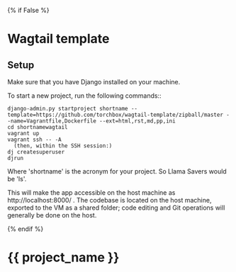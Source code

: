 {% if False %}

Wagtail template
================


Setup
-----

Make sure that you have Django installed on your machine.

To start a new project, run the following commands::

    django-admin.py startproject shortname --template=https://github.com/torchbox/wagtail-template/zipball/master --name=Vagrantfile,Dockerfile --ext=html,rst,md,pp,ini
    cd shortnamewagtail
    vagrant up
    vagrant ssh -- -A
      (then, within the SSH session:)
    dj createsuperuser
    djrun

Where 'shortname' is the acronym for your project. So Llama Savers would be 'ls'.

This will make the app accessible on the host machine as http://localhost:8000/ . The codebase is located on the host
machine, exported to the VM as a shared folder; code editing and Git operations will generally be done on the host.


{% endif %}

{{ project_name }}
==================
